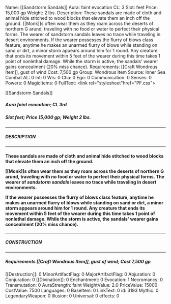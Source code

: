 Name: [[Sandstorm Sandals]]
Aura: faint evocation
CL: 3
Slot: feet
Price: 15,000 gp
Weight: 2 lbs.
Description: These sandals are made of cloth and animal hide stitched to wood blocks that elevate them an inch off the ground. [[Monk]]s often wear them as they roam across the deserts of northern G arund, traveling with no food or water to perfect their physical forms. The wearer of sandstorm sandals leaves no trace while traveling in desert environments. If the wearer possesses the flurry of blows class feature, anytime he makes an unarmed flurry of blows while standing on sand or dirt, a minor storm appears around him for 1 round. Any creature that ends its movement within 5 feet of the wearer during this time takes 1 point of nonlethal damage. While the storm is active, the sandals' wearer gains concealment (20% miss chance).
Requirements: [[Craft Wondrous Item]], gust of wind
Cost: 7,500 gp
Group: Wondrous Item
Source: Inner Sea Combat
AL: 0
Int: 0
Wis: 0
Cha: 0
Ego: 0
Communication: 0
Senses: 0
Powers: 0
MagicItems: 0
FullText: <link rel="stylesheet"href="PF.css"><div class="heading"><p class="alignleft">[[Sandstorm Sandals]]</p><div style="clear: both;"></div></div><div><h5><b>Aura </b>faint evocation; <b>CL </b>3rd</h5><h5><b>Slot </b>feet; <b>Price </b>15,000 gp; <b>Weight </b>2 lbs.</h5></div><hr/><div><h5><b>DESCRIPTION</b></h5></div><hr/><div><h4><p>These sandals are made of cloth and animal hide stitched to wood blocks that elevate them an inch off the ground.</p><p>[[Monk]]s often wear them as they roam across the deserts of northern G arund, traveling with no food or water to perfect their physical forms. The wearer of <i>sandstorm sandals</i> leaves no trace while traveling in desert environments.</p><p>If the wearer possesses the flurry of blows class feature, anytime he makes an unarmed flurry of blows while standing on sand or dirt, a minor storm appears around him for 1 round. Any creature that ends its movement within 5 feet of the wearer during this time takes 1 point of nonlethal damage. While the storm is active, the sandals' wearer gains concealment (20% miss chance).</p></h4></div><hr/><div><h5><b>CONSTRUCTION</b></h5></div><hr/><div><h5><b>Requirements </b>[[Craft Wondrous Item]], <i>gust of wind</i>; <b>Cost </b>7,500 gp</h5></div>
[[Destruction]]: 0
MinorArtifactFlag: 0
MajorArtifactFlag: 0
Abjuration: 0
Conjuration: 0
[[Divination]]: 0
Enchantment: 0
Evocation: 1
Necromancy: 0
Transmutation: 0
AuraStrength: faint
WeightValue: 2.0
PriceValue: 15000
CostValue: 7500
Languages: 0
BaseItem: 0
LinkText: 0
id: 3193
Mythic: 0
LegendaryWeapon: 0
Illusion: 0
Universal: 0
effects: 0
